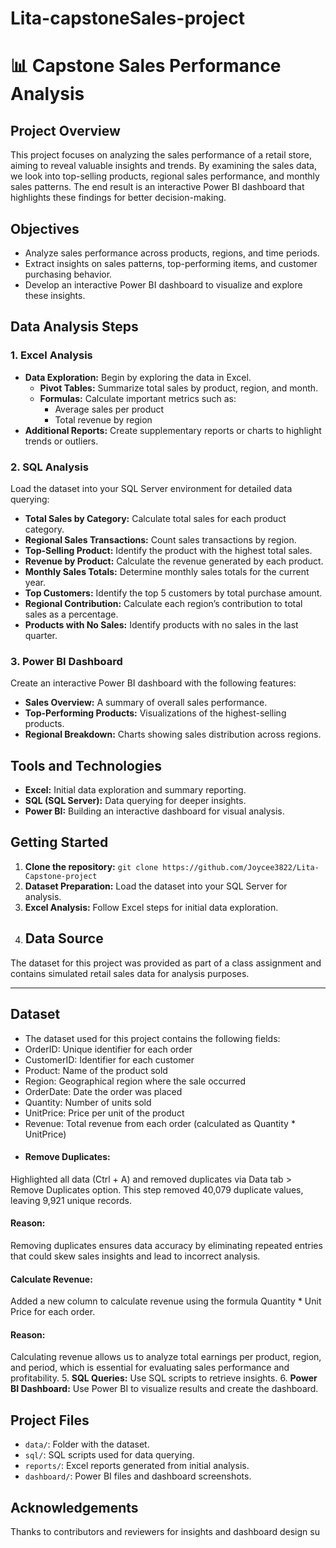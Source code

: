 # Lita-capstoneSales-project

# 📊 Capstone Sales Performance Analysis

## Project Overview
This project focuses on analyzing the sales performance of a retail store, aiming to reveal valuable insights and trends. By examining the sales data, we look into top-selling products, regional sales performance, and monthly sales patterns. The end result is an interactive Power BI dashboard that highlights these findings for better decision-making.

## Objectives
- Analyze sales performance across products, regions, and time periods.
- Extract insights on sales patterns, top-performing items, and customer purchasing behavior.
- Develop an interactive Power BI dashboard to visualize and explore these insights.

## Data Analysis Steps

### 1. Excel Analysis
- **Data Exploration:** Begin by exploring the data in Excel.
  - **Pivot Tables:** Summarize total sales by product, region, and month.
  - **Formulas:** Calculate important metrics such as:
    - Average sales per product
    - Total revenue by region
- **Additional Reports:** Create supplementary reports or charts to highlight trends or outliers.

### 2. SQL Analysis
Load the dataset into your SQL Server environment for detailed data querying:
- **Total Sales by Category:** Calculate total sales for each product category.
- **Regional Sales Transactions:** Count sales transactions by region.
- **Top-Selling Product:** Identify the product with the highest total sales.
- **Revenue by Product:** Calculate the revenue generated by each product.
- **Monthly Sales Totals:** Determine monthly sales totals for the current year.
- **Top Customers:** Identify the top 5 customers by total purchase amount.
- **Regional Contribution:** Calculate each region’s contribution to total sales as a percentage.
- **Products with No Sales:** Identify products with no sales in the last quarter.

### 3. Power BI Dashboard
Create an interactive Power BI dashboard with the following features:
- **Sales Overview:** A summary of overall sales performance.
- **Top-Performing Products:** Visualizations of the highest-selling products.
- **Regional Breakdown:** Charts showing sales distribution across regions.

## Tools and Technologies
- **Excel:** Initial data exploration and summary reporting.
- **SQL (SQL Server):** Data querying for deeper insights.
- **Power BI:** Building an interactive dashboard for visual analysis.

## Getting Started
1. **Clone the repository:** `git clone https://github.com/Joycee3822/Lita-Capstone-project`
2. **Dataset Preparation:** Load the dataset into your SQL Server for analysis.
3. **Excel Analysis:** Follow Excel steps for initial data exploration.
4. ## Data Source
The dataset for this project was provided as part of a class assignment and contains simulated retail sales data for analysis purposes.
________
## Dataset
- The dataset used for this project contains the following fields:
- OrderID: Unique identifier for each order
- CustomerID: Identifier for each customer
- Product: Name of the product sold
- Region: Geographical region where the sale occurred
- OrderDate: Date the order was placed
- Quantity: Number of units sold
- UnitPrice: Price per unit of the product
- Revenue: Total revenue from each order (calculated as Quantity * UnitPrice)
- #### Remove Duplicates:
Highlighted all data (Ctrl + A) and removed duplicates via Data tab > Remove Duplicates option. This step removed 40,079 duplicate values, leaving 9,921 unique records. 

#### Reason:
Removing duplicates ensures data accuracy by eliminating repeated entries that could skew sales insights and lead to incorrect analysis.

#### Calculate Revenue:
Added a new column to calculate revenue using the formula Quantity * Unit Price for each order. 

#### Reason:
Calculating revenue allows us to analyze total earnings per product, region, and period, which is essential for evaluating sales performance and profitability.
5. **SQL Queries:** Use SQL scripts to retrieve insights.
6. **Power BI Dashboard:** Use Power BI to visualize results and create the dashboard.

## Project Files
- `data/`: Folder with the dataset.
- `sql/`: SQL scripts used for data querying.
- `reports/`: Excel reports generated from initial analysis.
- `dashboard/`: Power BI files and dashboard screenshots.



## Acknowledgements
Thanks to contributors and reviewers for insights and dashboard design su
